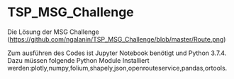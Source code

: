 # TSP_MSG_Challenge
Die Lösung der MSG Challenge 
(https://github.com/ngalanin/TSP_MSG_Challenge/blob/master/Route.png)

Zum ausführen des Codes ist Jupyter Notebook benötigt und Python 3.7.4.
Dazu müssen folgende Python Module Installiert werden:plotly,numpy,folium,shapely,json,openrouteservice,pandas,ortools.
